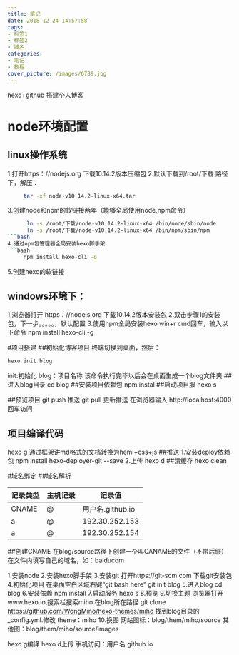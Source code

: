 ```yaml
---
title: 笔记
date: 2018-12-24 14:57:58
tags:
- 标签1
- 标签2
- 域名
categories:
- 笔记
- 教程
cover_picture: /images/6789.jpg
---
```

hexo+github 搭建个人博客
# node环境配置
## linux操作系统
1.打开https：//nodejs.org   下载10.14.2版本压缩包
2.默认下载到/root/下载  路径下，解压：
```bash
     tar -xf node-v10.14.2-linux-x64.tar
```
3.创建node和npm的软链接两年（能够全局使用node,npm命令）
```bash
      ln -s /root/下载/node-v10.14.2-linux-x64 /bin/node/sbin/node
      ln -s /root/下载/node-v10.14.2-linux-x64 /bin/npm/sbin/npm
```bash
4.通过npm包管理器全局安装hexo脚手架
```bash
     npm install hexo-cli -g
```
5.创建hexo的软链接

## windows环境下：
1.浏览器打开 https：//nodejs.org   下载10.14.2版本安装包
2.双击步骤1的安装包，下一步。。。。。，默认配置
3.使用npm全局安装hexo
    win+r cmd回车，输入以下命令
   npm install hexo-cli -g

#项目搭建
##初始化博客项目
终端切换到桌面，然后：
```bash
hexo init blog
```
init:初始化
blog：项目名称
该命令执行完毕以后会在桌面生成一个blog文件夹
##进入blog目录
cd blog
##安装项目依赖包
npm instal
##启动项目服
hexo s

##预览项目
 git push 推送
 git pull 更新推送
在浏览器输入 http://localhost:4000回车访问
## 项目编译代码
 hexo g
 通过框架讲md格式的文档转换为heml+css+js
##推送
1.安装deploy依赖包
   npm install hexo-deployer-git --save
2.上传
  hexo d
##清缓存
  hexo clean

#域名绑定
##域名解析

记录类型|主机记录|记录值
-|-|-
CNAME|@|用户名.github.io
a|@|192.30.252.153
a|@|192.30.252.154

##创建CNAME
在blog/source路径下创建一个叫CANAME的文件（不带后缀）
在文件内填写自己的域名，如：baiducom

1.安装node
2.安装hexo脚手架
3.安装git
   打开https://git-scm.com 下载git安装包
4.初始化项目
   在桌面空白区域右键“git bash here”
   git init blog
5.进入blog
  cd blog
6.安装依赖
  npm install
7.启动服务
  hexo s
8.预览
9.切换主题
  浏览器打开www.hexo.io,搜索栏搜索miho
  在blog所在路径
  git clone https://github.com/WongMino/hexo-themes/miho
  找到blog目录的 _config.yml.修改 theme：miho
10.换图
  网站图标：blog/them/miho/source
  其他图：blog/them/miho/source/images


  hexo g编译
  hexo d上传
  手机访问：用户名.github.io